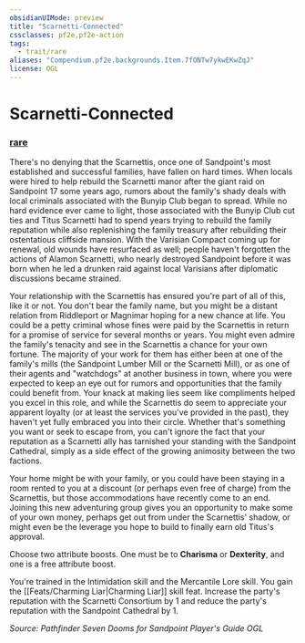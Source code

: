 ```yaml
---
obsidianUIMode: preview
title: "Scarnetti-Connected"
cssclasses: pf2e,pf2e-action
tags:
  - trait/rare
aliases: "Compendium.pf2e.backgrounds.Item.7fONTw7ykwEKwZqJ"
license: OGL
---
```

# Scarnetti-Connected

### [rare](rare "Rare Rarity Trait")






There's no denying that the Scarnettis, once one of Sandpoint's most established and successful families, have fallen on hard times. When locals were hired to help rebuild the Scarnetti manor after the giant raid on Sandpoint 17 some years ago, rumors about the family's shady deals with local criminals associated with the Bunyip Club began to spread. While no hard evidence ever came to light, those associated with the Bunyip Club cut ties and Titus Scarnetti had to spend years trying to rebuild the family reputation while also replenishing the family treasury after rebuilding their ostentatious cliffside mansion. With the Varisian Compact coming up for renewal, old wounds have resurfaced as well; people haven't forgotten the actions of Alamon Scarnetti, who nearly destroyed Sandpoint before it was born when he led a drunken raid against local Varisians after diplomatic discussions became strained.

Your relationship with the Scarnettis has ensured you're part of all of this, like it or not. You don't bear the family name, but you might be a distant relation from Riddleport or Magnimar hoping for a new chance at life. You could be a petty criminal whose fines were paid by the Scarnettis in return for a promise of service for several months or years. You might even admire the family's tenacity and see in the Scarnettis a chance for your own fortune. The majority of your work for them has either been at one of the family's mills (the Sandpoint Lumber Mill or the Scarnetti Mill), or as one of their agents and "watchdogs" at another business in town, where you were expected to keep an eye out for rumors and opportunities that the family could benefit from. Your knack at making lies seem like compliments helped you excel in this role, and while the Scarnettis do seem to appreciate your apparent loyalty (or at least the services you've provided in the past), they haven't yet fully embraced you into their circle. Whether that's something you want or seek to escape from, you can't ignore the fact that your reputation as a Scarnetti ally has tarnished your standing with the Sandpoint Cathedral, simply as a side effect of the growing animosity between the two factions.

Your home might be with your family, or you could have been staying in a room rented to you at a discount (or perhaps even free of charge) from the Scarnettis, but those accommodations have recently come to an end. Joining this new adventuring group gives you an opportunity to make some of your own money, perhaps get out from under the Scarnettis' shadow, or might even be the leverage you hope to build to finally earn old Titus's approval.

Choose two attribute boosts. One must be to **Charisma** or **Dexterity**, and one is a free attribute boost.

You're trained in the Intimidation skill and the Mercantile Lore skill. You gain the [[Feats/Charming Liar|Charming Liar]] skill feat. Increase the party's reputation with the Scarnetti Consortium by 1 and reduce the party's reputation with the Sandpoint Cathedral by 1.

*Source: Pathfinder Seven Dooms for Sandpoint Player's Guide*
*OGL*